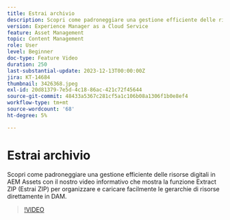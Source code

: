 ```yaml
---
title: Estrai archivio
description: Scopri come padroneggiare una gestione efficiente delle risorse digitali in AEM Assets con il nostro video informativo che mostra la funzione Extract ZIP (Estrai ZIP) per organizzare e caricare facilmente le gerarchie di risorse direttamente in DAM.
version: Experience Manager as a Cloud Service
feature: Asset Management
topic: Content Management
role: User
level: Beginner
doc-type: Feature Video
duration: 250
last-substantial-update: 2023-12-13T00:00:00Z
jira: KT-14684
thumbnail: 3426368.jpeg
exl-id: 20d81379-7e5d-4c18-86ac-421c72f45644
source-git-commit: 48433a5367c281cf5a1c106b08a1306f1b0e8ef4
workflow-type: tm+mt
source-wordcount: '68'
ht-degree: 5%

---
```


# Estrai archivio

Scopri come padroneggiare una gestione efficiente delle risorse digitali in AEM Assets con il nostro video informativo che mostra la funzione Extract ZIP (Estrai ZIP) per organizzare e caricare facilmente le gerarchie di risorse direttamente in DAM.

>[!VIDEO](https://video.tv.adobe.com/v/3426368/?learn=on)
